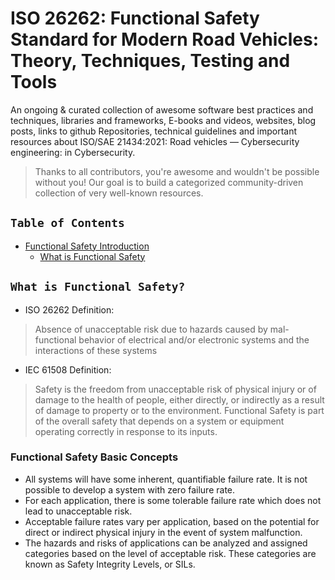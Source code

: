 # ISO 26262: Functional Safety Standard for Modern Road Vehicles: Theory, Techniques, Testing and Tools


An ongoing & curated collection of awesome software best practices and techniques, libraries and frameworks, E-books and videos, websites, blog posts, links to github Repositories, technical guidelines and important resources about ISO/SAE 21434:2021: Road vehicles — Cybersecurity engineering:  in Cybersecurity.
> Thanks to all contributors, you're awesome and wouldn't be possible without you! Our goal is to build a categorized community-driven collection of very well-known resources.


## `Table of Contents`
   - [Functional Safety Introduction](#)
      - [What is Functional Safety](#)


## `What is Functional Safety?`

- ISO 26262 Definition:
> Absence of unacceptable risk due to hazards caused by mal-functional behavior of electrical and/or electronic systems and the interactions of these systems

- IEC 61508 Definition:
> Safety is the freedom from unacceptable risk of physical injury or of damage to the health of people, either directly, or indirectly as a result of damage to property or to the
environment.
> Functional Safety is part of the overall safety that depends on a system or equipment
operating correctly in response to its inputs.

### Functional Safety Basic Concepts
- All systems will have some inherent, quantifiable failure rate. It is not possible to develop a system with zero failure rate.
- For each application, there is some tolerable failure rate which does not lead to unacceptable risk.
- Acceptable failure rates vary per application, based on the potential for direct or indirect physical injury in the event of system malfunction.
- The hazards and risks of applications can be analyzed and assigned categories based on the level of acceptable risk. These categories are known as Safety Integrity Levels, or SILs.
